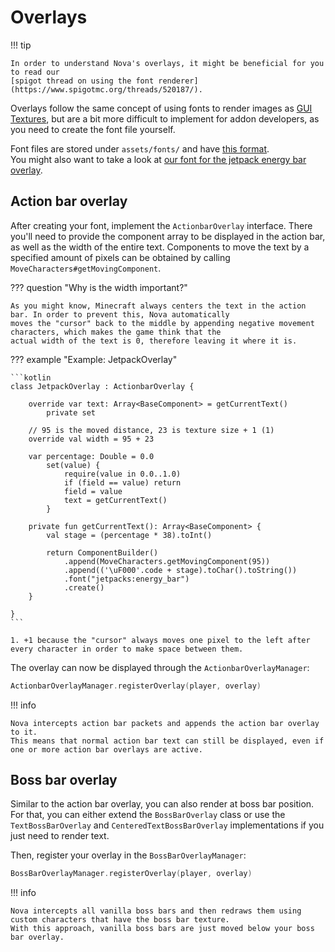 # Overlays

!!! tip

    In order to understand Nova's overlays, it might be beneficial for you to read our
    [spigot thread on using the font renderer](https://www.spigotmc.org/threads/520187/).

Overlays follow the same concept of using fonts to render images as [GUI Textures](guitexture.md), but are
a bit more difficult to implement for addon developers, as you need to create the font file yourself.

Font files are stored under `assets/fonts/` and have [this format](https://minecraft.fandom.com/wiki/Resource_Pack#Fonts).  
You might also want to take a look at [our font for the jetpack energy bar overlay](https://github.com/Nova-Addons/Jetpacks/blob/main/src/main/resources/assets/fonts/energy_bar.json).

## Action bar overlay

After creating your font, implement the `ActionbarOverlay` interface. There you'll need to provide the component array
to be displayed in the action bar, as well as the width of the entire text. Components to move the text by a specified
amount of pixels can be obtained by calling `MoveCharacters#getMovingComponent`.

??? question "Why is the width important?"

    As you might know, Minecraft always centers the text in the action bar. In order to prevent this, Nova automatically
    moves the "cursor" back to the middle by appending negative movement characters, which makes the game think that the
    actual width of the text is 0, therefore leaving it where it is.

??? example "Example: JetpackOverlay"

    ```kotlin
    class JetpackOverlay : ActionbarOverlay {
    
        override var text: Array<BaseComponent> = getCurrentText()
            private set
        
        // 95 is the moved distance, 23 is texture size + 1 (1)
        override val width = 95 + 23
        
        var percentage: Double = 0.0
            set(value) {
                require(value in 0.0..1.0)
                if (field == value) return
                field = value
                text = getCurrentText()
            }
        
        private fun getCurrentText(): Array<BaseComponent> {
            val stage = (percentage * 38).toInt()
            
            return ComponentBuilder()
                .append(MoveCharacters.getMovingComponent(95))
                .append(('\uF000'.code + stage).toChar().toString())
                .font("jetpacks:energy_bar")
                .create()
        }
    
    }
    ```
    
    1. +1 because the "cursor" always moves one pixel to the left after every character in order to make space between them.

The overlay can now be displayed through the `ActionbarOverlayManager`:

```kotlin
ActionbarOverlayManager.registerOverlay(player, overlay)
```

!!! info

    Nova intercepts action bar packets and appends the action bar overlay to it.  
    This means that normal action bar text can still be displayed, even if one or more action bar overlays are active.

## Boss bar overlay

Similar to the action bar overlay, you can also render at boss bar position. For that, you can either extend the
`BossBarOverlay` class or use the `TextBossBarOverlay` and `CenteredTextBossBarOverlay` implementations if you just
need to render text.

Then, register your overlay in the `BossBarOverlayManager`:

```kotlin
BossBarOverlayManager.registerOverlay(player, overlay)
```

!!! info

    Nova intercepts all vanilla boss bars and then redraws them using custom characters that have the boss bar texture.  
    With this approach, vanilla boss bars are just moved below your boss bar overlay.